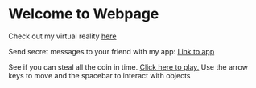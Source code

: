 # Welcome to Webpage

Check out my virtual reality [here](https://grateful-far-sauroposeidon.glitch.me/) 

Send secret messages to your friend with my app: [Link to app](https://handy-loving-red.glitch.me)


See if you can steal all the coin in time. [Click here to play.](https://fuschia-spark-dolomite.glitch.me/)
Use the arrow keys to move and the spacebar to interact with objects
